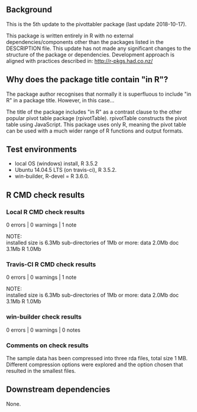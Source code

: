 ## Background

This is the 5th update to the pivottabler package (last update 2018-10-17).

This package is written entirely in R with no external dependencies/components other than the packages listed in the DESCRIPTION file.
This update has not made any significant changes to the structure of the package or dependencies.
Development approach is aligned with practices described in:
http://r-pkgs.had.co.nz/

## Why does the package title contain "in R"?

The package author recognises that normally it is superfluous to include "in R" in a package title.  However, in this case...

The title of the package includes "in R" as a contrast clause to the other popular pivot table package (rpivotTable).  rpivotTable constructs the pivot table using JavaScript.  This package uses only R, meaning the pivot table can be used with a much wider range of R functions and output formats.

## Test environments

* local OS (windows) install, R 3.5.2
* Ubuntu 14.04.5 LTS (on travis-ci), R 3.5.2.
* win-builder, R-devel = R 3.6.0.

## R CMD check results

### Local R CMD check results

0 errors | 0 warnings | 1 note

NOTE:  
  installed size is  6.3Mb
  sub-directories of 1Mb or more:
    data   2.0Mb
    doc    3.1Mb
    R      1.0Mb

### Travis-CI R CMD check results

0 errors | 0 warnings | 1 note

NOTE:  
  installed size is  6.3Mb
  sub-directories of 1Mb or more:
    data   2.0Mb
    doc    3.1Mb
    R      1.0Mb

### win-builder check results

0 errors | 0 warnings | 0 notes

### Comments on check results

The sample data has been compressed into three rda files, total size 1 MB. Different compression options were explored and the option chosen that resulted in the smallest files.

## Downstream dependencies

None.
